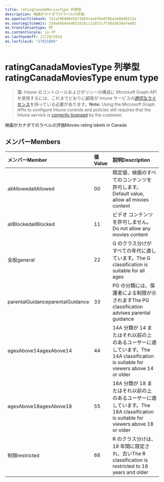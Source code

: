 ```yaml
---
title: ratingCanadaMoviesType 列挙型
description: 映画がカナダでのラベルの評価
ms.openlocfilehash: 7a1a79b98641671605cea0f6e078ba3e0b48512e
ms.sourcegitcommit: 334e84b4aed63162bcc31831cffd6d363dafee02
ms.translationtype: MT
ms.contentlocale: ja-JP
ms.lasthandoff: 11/29/2018
ms.locfileid: "27021889"
---
```

# <a name="ratingcanadamoviestype-enum-type"></a><span data-ttu-id="56684-103">ratingCanadaMoviesType 列挙型</span><span class="sxs-lookup"><span data-stu-id="56684-103">ratingCanadaMoviesType enum type</span></span>

> <span data-ttu-id="56684-104">**注:** Intune のコントロールおよびポリシーの構成に Microsoft Graph API を使用するには、これまでどおりに顧客が Intune サービスの[適切なライセンス](https://go.microsoft.com/fwlink/?linkid=839381)を持っている必要があります。</span><span class="sxs-lookup"><span data-stu-id="56684-104">**Note:** Using the Microsoft Graph APIs to configure Intune controls and policies still requires that the Intune service is [correctly licensed](https://go.microsoft.com/fwlink/?linkid=839381) by the customer.</span></span>

<span data-ttu-id="56684-105">映画がカナダでのラベルの評価</span><span class="sxs-lookup"><span data-stu-id="56684-105">Movies rating labels in Canada</span></span>
## <a name="members"></a><span data-ttu-id="56684-106">メンバー</span><span class="sxs-lookup"><span data-stu-id="56684-106">Members</span></span>
|<span data-ttu-id="56684-107">メンバー</span><span class="sxs-lookup"><span data-stu-id="56684-107">Member</span></span>|<span data-ttu-id="56684-108">値</span><span class="sxs-lookup"><span data-stu-id="56684-108">Value</span></span>|<span data-ttu-id="56684-109">説明</span><span class="sxs-lookup"><span data-stu-id="56684-109">Description</span></span>|
|:---|:---|:---|
|<span data-ttu-id="56684-110">allAllowed</span><span class="sxs-lookup"><span data-stu-id="56684-110">allAllowed</span></span>|<span data-ttu-id="56684-111">0</span><span class="sxs-lookup"><span data-stu-id="56684-111">0</span></span>|<span data-ttu-id="56684-112">既定値、映画のすべてのコンテンツを許可します。</span><span class="sxs-lookup"><span data-stu-id="56684-112">Default value, allow all movies content</span></span>|
|<span data-ttu-id="56684-113">allBlocked</span><span class="sxs-lookup"><span data-stu-id="56684-113">allBlocked</span></span>|<span data-ttu-id="56684-114">1</span><span class="sxs-lookup"><span data-stu-id="56684-114">1</span></span>|<span data-ttu-id="56684-115">ビデオ コンテンツを許可しません。</span><span class="sxs-lookup"><span data-stu-id="56684-115">Do not allow any movies content</span></span>|
|<span data-ttu-id="56684-116">全般</span><span class="sxs-lookup"><span data-stu-id="56684-116">general</span></span>|<span data-ttu-id="56684-117">2</span><span class="sxs-lookup"><span data-stu-id="56684-117">2</span></span>|<span data-ttu-id="56684-118">G のクラス分けがすべての年代に適しています。</span><span class="sxs-lookup"><span data-stu-id="56684-118">The G classification is suitable for all ages</span></span>|
|<span data-ttu-id="56684-119">parentalGuidance</span><span class="sxs-lookup"><span data-stu-id="56684-119">parentalGuidance</span></span>|<span data-ttu-id="56684-120">3</span><span class="sxs-lookup"><span data-stu-id="56684-120">3</span></span>|<span data-ttu-id="56684-121">PG の分類には、保護者による制限が示されます</span><span class="sxs-lookup"><span data-stu-id="56684-121">The PG classification advises parental guidance</span></span>|
|<span data-ttu-id="56684-122">agesAbove14</span><span class="sxs-lookup"><span data-stu-id="56684-122">agesAbove14</span></span>|<span data-ttu-id="56684-123">4</span><span class="sxs-lookup"><span data-stu-id="56684-123">4</span></span>|<span data-ttu-id="56684-124">14A 分類が 14 またはそれ以前の上のあるユーザーに適しています。</span><span class="sxs-lookup"><span data-stu-id="56684-124">The 14A classification is suitable for viewers above 14 or older</span></span>|
|<span data-ttu-id="56684-125">agesAbove18</span><span class="sxs-lookup"><span data-stu-id="56684-125">agesAbove18</span></span>|<span data-ttu-id="56684-126">5</span><span class="sxs-lookup"><span data-stu-id="56684-126">5</span></span>|<span data-ttu-id="56684-127">18A 分類が 18 またはそれ以前の上のあるユーザーに適しています。</span><span class="sxs-lookup"><span data-stu-id="56684-127">The 18A classification is suitable for viewers above 18 or older</span></span>|
|<span data-ttu-id="56684-128">制限</span><span class="sxs-lookup"><span data-stu-id="56684-128">restricted</span></span>|<span data-ttu-id="56684-129">6</span><span class="sxs-lookup"><span data-stu-id="56684-129">6</span></span>|<span data-ttu-id="56684-130">R のクラス分けは、18 年間に限定され、古い</span><span class="sxs-lookup"><span data-stu-id="56684-130">The R classification is restricted to 18 years and older</span></span>|



